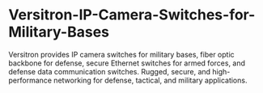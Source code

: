 # Versitron-IP-Camera-Switches-for-Military-Bases
Versitron provides IP camera switches for military bases, fiber optic backbone for defense, secure Ethernet switches for armed forces, and defense data communication switches. Rugged, secure, and high-performance networking for defense, tactical, and military applications.
